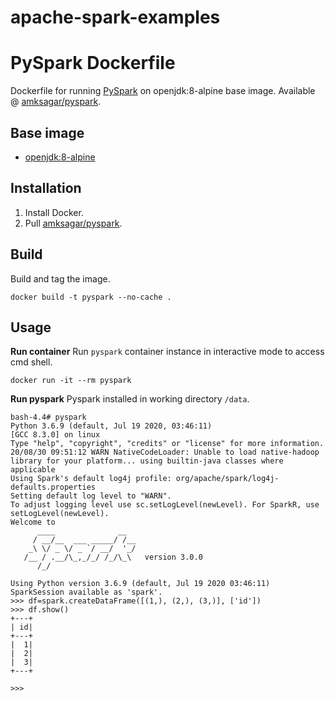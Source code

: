# apache-spark-examples

# PySpark Dockerfile
Dockerfile for running [PySpark](https://spark.apache.org/docs/latest/api/python/index.html) on openjdk:8-alpine base image. Available @ [amksagar/pyspark](https://hub.docker.com/r/amksagar/pyspark/).

## Base image
* [openjdk:8-alpine](https://hub.docker.com/_/openjdk) 

## Installation
1. Install Docker.
2. Pull [amksagar/pyspark](https://hub.docker.com/r/amksagar/pyspark/).

## Build
Build and tag the image.
```
docker build -t pyspark --no-cache .
```

## Usage
**Run container** 
Run `pyspark` container instance in interactive mode to access cmd shell.
```
docker run -it --rm pyspark
```

**Run pyspark** 
Pyspark installed in working directory `/data`.
```
bash-4.4# pyspark
Python 3.6.9 (default, Jul 19 2020, 03:46:11)
[GCC 8.3.0] on linux
Type "help", "copyright", "credits" or "license" for more information.
20/08/30 09:51:12 WARN NativeCodeLoader: Unable to load native-hadoop library for your platform... using builtin-java classes where applicable
Using Spark's default log4j profile: org/apache/spark/log4j-defaults.properties
Setting default log level to "WARN".
To adjust logging level use sc.setLogLevel(newLevel). For SparkR, use setLogLevel(newLevel).
Welcome to
      ____              __
     / __/__  ___ _____/ /__
    _\ \/ _ \/ _ `/ __/  '_/
   /__ / .__/\_,_/_/ /_/\_\   version 3.0.0
      /_/

Using Python version 3.6.9 (default, Jul 19 2020 03:46:11)
SparkSession available as 'spark'.
>>> df=spark.createDataFrame([(1,), (2,), (3,)], ['id'])
>>> df.show()
+---+
| id|
+---+
|  1|
|  2|
|  3|
+---+

>>>
```
